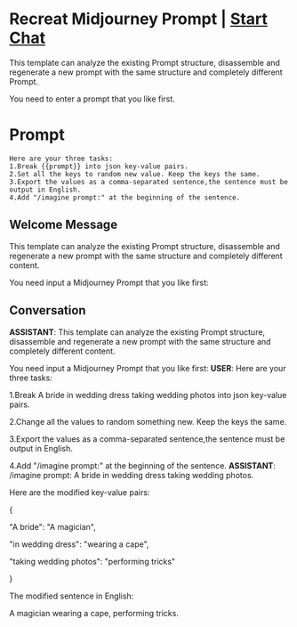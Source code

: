 

# Recreat Midjourney Prompt | [Start Chat](https://gptcall.net/chat.html?data=%7B%22contact%22%3A%7B%22id%22%3A%22bcLv0ljJORhYebLJpe_lq%22%2C%22flow%22%3Atrue%7D%7D)
This template can analyze the existing Prompt structure, disassemble and regenerate a new prompt with the same structure and completely different Prompt.

You need to enter a prompt that you like first.

# Prompt

```
Here are your three tasks:
1.Break {{prompt}} into json key-value pairs.
2.Set all the keys to random new value. Keep the keys the same.
3.Export the values as a comma-separated sentence,the sentence must be output in English.
4.Add "/imagine prompt:" at the beginning of the sentence.
```

## Welcome Message
This template can analyze the existing Prompt structure, disassemble and regenerate a new prompt with the same structure and completely different content.



You need input a Midjourney Prompt that you like first:

## Conversation

**ASSISTANT**: This template can analyze the existing Prompt structure, disassemble and regenerate a new prompt with the same structure and completely different content.



You need input a Midjourney Prompt that you like first:
**USER**: Here are your three tasks:

1.Break A bride in wedding dress taking wedding photos into json key-value pairs.

2.Change all the values to random something new. Keep the keys the same.

3.Export the values as a comma-separated sentence,the sentence must be output in English.

4.Add "/imagine prompt:" at the beginning of the sentence.
**ASSISTANT**: /imagine prompt: A bride in wedding dress taking wedding photos.



Here are the modified key-value pairs:



{

  "A bride": "A magician",

  "in wedding dress": "wearing a cape",

  "taking wedding photos": "performing tricks"

}



The modified sentence in English:



A magician wearing a cape, performing tricks.

